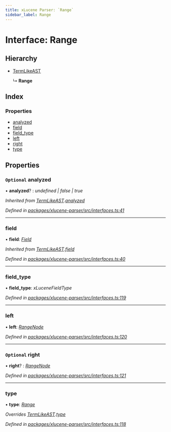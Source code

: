 ```yaml
---
title: xLucene Parser: `Range`
sidebar_label: Range
---
```


# Interface: Range

## Hierarchy

* [TermLikeAST](termlikeast.md)

  ↳ **Range**

## Index

### Properties

* [analyzed](range.md#optional-analyzed)
* [field](range.md#field)
* [field_type](range.md#field_type)
* [left](range.md#left)
* [right](range.md#optional-right)
* [type](range.md#type)

## Properties

### `Optional` analyzed

• **analyzed**? : *undefined | false | true*

*Inherited from [TermLikeAST](termlikeast.md).[analyzed](termlikeast.md#optional-analyzed)*

*Defined in [packages/xlucene-parser/src/interfaces.ts:41](https://github.com/terascope/teraslice/blob/b843209f9/packages/xlucene-parser/src/interfaces.ts#L41)*

___

###  field

• **field**: *[Field](../overview.md#field)*

*Inherited from [TermLikeAST](termlikeast.md).[field](termlikeast.md#field)*

*Defined in [packages/xlucene-parser/src/interfaces.ts:40](https://github.com/terascope/teraslice/blob/b843209f9/packages/xlucene-parser/src/interfaces.ts#L40)*

___

###  field_type

• **field_type**: *xLuceneFieldType*

*Defined in [packages/xlucene-parser/src/interfaces.ts:119](https://github.com/terascope/teraslice/blob/b843209f9/packages/xlucene-parser/src/interfaces.ts#L119)*

___

###  left

• **left**: *[RangeNode](rangenode.md)*

*Defined in [packages/xlucene-parser/src/interfaces.ts:120](https://github.com/terascope/teraslice/blob/b843209f9/packages/xlucene-parser/src/interfaces.ts#L120)*

___

### `Optional` right

• **right**? : *[RangeNode](rangenode.md)*

*Defined in [packages/xlucene-parser/src/interfaces.ts:121](https://github.com/terascope/teraslice/blob/b843209f9/packages/xlucene-parser/src/interfaces.ts#L121)*

___

###  type

• **type**: *[Range](../enums/asttype.md#range)*

*Overrides [TermLikeAST](termlikeast.md).[type](termlikeast.md#type)*

*Defined in [packages/xlucene-parser/src/interfaces.ts:118](https://github.com/terascope/teraslice/blob/b843209f9/packages/xlucene-parser/src/interfaces.ts#L118)*
